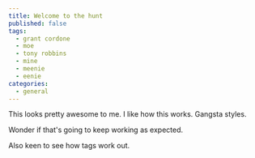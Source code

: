 ```yaml
---
title: Welcome to the hunt
published: false
tags:
  - grant cordone
  - moe
  - tony robbins
  - mine
  - meenie
  - eenie
categories:
  - general
---
```


This looks pretty awesome to me. I like how this works. Gangsta styles.

Wonder if that's going to keep working as expected.

Also keen to see how tags work out.

